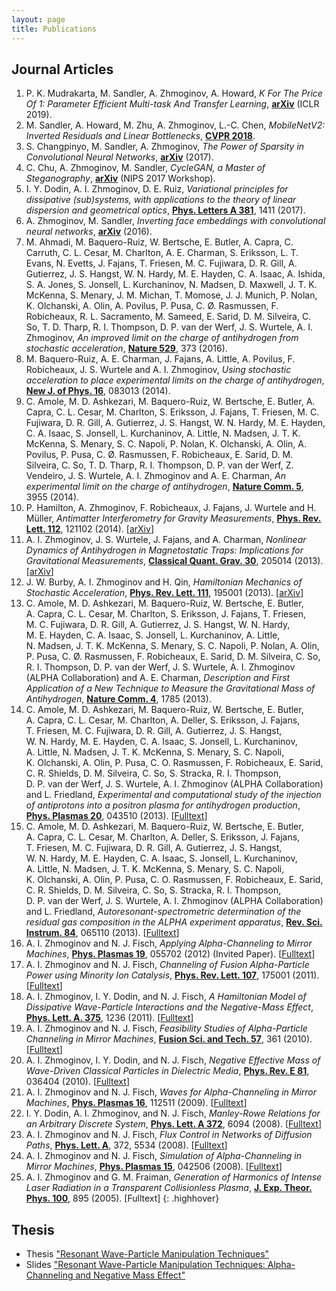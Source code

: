 ```yaml
---
layout: page
title: Publications
---
```


## Journal Articles

1. P. K. Mudrakarta, M. Sandler, A. Zhmoginov, A. Howard, *K For The Price Of 1: Parameter Efficient Multi-task And Transfer Learning*, **[arXiv](https://arxiv.org/abs/1810.10703)** (ICLR 2019).
1. M. Sandler, A. Howard, M. Zhu, A. Zhmoginov, L.-C. Chen, *MobileNetV2: Inverted Residuals and Linear Bottlenecks*, **[CVPR 2018](http://openaccess.thecvf.com/content_cvpr_2018/html/Sandler_MobileNetV2_Inverted_Residuals_CVPR_2018_paper.html)**.
1. S. Changpinyo, M. Sandler, A. Zhmoginov, *The Power of Sparsity in Convolutional Neural Networks*, **[arXiv](https://arxiv.org/abs/1702.06257)** (2017).
1. C. Chu, A. Zhmoginov, M. Sandler, *CycleGAN, a Master of Steganography*, **[arXiv](https://arxiv.org/abs/1712.02950)** (NIPS 2017 Workshop).
1. I. Y. Dodin, A. I. Zhmoginov, D. E. Ruiz, *Variational principles for dissipative (sub)systems, with applications to the theory of linear dispersion and geometrical optics*, **[Phys. Letters A 381](https://www.sciencedirect.com/science/article/abs/pii/S0375960116313494)**, 1411 (2017).
1. A. Zhmoginov, M. Sandler, *Inverting face embeddings with convolutional neural networks*, **[arXiv](https://arxiv.org/abs/1606.04189)** (2016).
1. M. Ahmadi, M. Baquero-Ruiz, W. Bertsche, E. Butler, A. Capra, C. Carruth, C. L. Cesar, M. Charlton, A. E. Charman, S. Eriksson, L. T. Evans, N. Evetts, J. Fajans, T. Friesen, M. C. Fujiwara, D. R. Gill, A. Gutierrez, J. S. Hangst, W. N. Hardy, M. E. Hayden, C. A. Isaac, A. Ishida, S. A. Jones, S. Jonsell, L. Kurchaninov, N. Madsen, D. Maxwell, J. T. K. McKenna, S. Menary, J. M. Michan, T. Momose, J. J. Munich, P. Nolan, K. Olchanski, A. Olin, A. Povilus, P. Pusa, C. Ø. Rasmussen, F. Robicheaux, R. L. Sacramento, M. Sameed, E. Sarid, D. M. Silveira, C. So, T. D. Tharp, R. I. Thompson, D. P. van der Werf, J. S. Wurtele, A. I. Zhmoginov, *An improved limit on the charge of antihydrogen from stochastic acceleration*, **[Nature 529](http://www.nature.com/nature/journal/v529/n7586/abs/nature16491.html)**, 373 (2016).
1. M. Baquero-Ruiz, A. E. Charman, J. Fajans, A. Little, A. Povilus, F. Robicheaux, J. S. Wurtele and A. I. Zhmoginov, *Using stochastic acceleration to place experimental limits on the charge of antihydrogen*, **[New J. of Phys. 16](http://iopscience.iop.org/article/10.1088/1367-2630/16/8/083013/meta)**, 083013 (2014).
1. C. Amole, M. D. Ashkezari, M. Baquero-Ruiz, W. Bertsche, E. Butler, A. Capra, C. L. Cesar, 
M. Charlton, S. Eriksson, J. Fajans, T. Friesen, M. C. Fujiwara, D. R. Gill, A. Gutierrez, 
J. S. Hangst, W. N. Hardy, M. E. Hayden, C. A. Isaac, S. Jonsell, L. Kurchaninov, A. Little, 
N. Madsen, J. T. K. McKenna, S. Menary, S. C. Napoli, P. Nolan, K. Olchanski, A. Olin, 
A. Povilus, P. Pusa, C. Ø. Rasmussen, F. Robicheaux, E. Sarid, D. M. Silveira, C. So, 
T. D. Tharp, R. I. Thompson, D. P. van der Werf, Z. Vendeiro, J. S. Wurtele, A. I. Zhmoginov 
and A. E. Charman, *An experimental limit on the charge of antihydrogen*, **[Nature Comm. 5](http://www.nature.com/ncomms/2014/140603/ncomms4955/full/ncomms4955.html)**, 3955 (2014).
1. P. Hamilton, A. Zhmoginov, F. Robicheaux, J. Fajans, J. Wurtele and H. Müller, *Antimatter Interferometry for Gravity Measurements*, **[Phys. Rev. Lett. 112](http://journals.aps.org/prl/abstract/10.1103/PhysRevLett.112.121102)**, 121102 (2014). [[arXiv](http://arxiv.org/abs/1308.1079)]
2. A. I. Zhmoginov, J. S. Wurtele, J. Fajans, and A. Charman, *Nonlinear Dynamics of Antihydrogen in Magnetostatic Traps: Implications for Gravitational Measurements*, **[Classical Quant. Grav. 30](http://iopscience.iop.org/0264-9381/30/20/205014)**, 205014 (2013). [[arXiv](http://arxiv.org/abs/1303.2738)]
3. J. W. Burby, A. I. Zhmoginov and H. Qin, *Hamiltonian Mechanics of Stochastic Acceleration*, **[Phys. Rev. Lett. 111](http://journals.aps.org/prl/abstract/10.1103/PhysRevLett.111.195001)**, 195001 (2013). [[arXiv](http://arxiv.org/abs/1312.3974v1)]
4. C. Amole, M. D. Ashkezari, M. Baquero-Ruiz, W. Bertsche, E. Butler, A. Capra, C. L. Cesar, M. Charlton, S. Eriksson, J. Fajans, T. Friesen, M. C. Fujiwara, D. R. Gill, A. Gutierrez, J. S. Hangst, W. N. Hardy, M. E. Hayden, C. A. Isaac, S. Jonsell, L. Kurchaninov, A. Little, N. Madsen, J. T. K. McKenna, S. Menary, S. C. Napoli, P. Nolan, A. Olin, P. Pusa, C. Ø. Rasmussen, F. Robicheaux, E. Sarid, D. M. Silveira, C. So, R. I. Thompson, D. P. van der Werf, J. S. Wurtele, A. I. Zhmoginov (ALPHA Collaboration) and A. E. Charman, *Description and First Application of a New Technique to Measure the Gravitational Mass of Antihydrogen*, **[Nature Comm. 4](http://www.nature.com/ncomms/journal/v4/n4/full/ncomms2787.html)**, 1785 (2013).
5. C. Amole, M. D. Ashkezari, M. Baquero-Ruiz, W. Bertsche, E. Butler, A. Capra, C. L. Cesar, M. Charlton, A. Deller, S. Eriksson, J. Fajans, T. Friesen, M. C. Fujiwara, D. R. Gill, A. Gutierrez, J. S. Hangst, W. N. Hardy, M. E. Hayden, C. A. Isaac, S. Jonsell, L. Kurchaninov, A. Little, N. Madsen, J. T. K. McKenna, S. Menary, S. C. Napoli, K. Olchanski, A. Olin, P. Pusa, C. O. Rasmussen, F. Robicheaux, E. Sarid, C. R. Shields, D. M. Silveira, C. So, S. Stracka, R. I. Thompson, D. P. van der Werf, J. S. Wurtele, A. I. Zhmoginov (ALPHA Collaboration) and L. Friedland, *Experimental and computational study of the injection of antiprotons into a positron plasma for antihydrogen production*, **[Phys. Plasmas 20](http://scitation.aip.org/content/aip/journal/pop/20/4/10.1063/1.4801067)**, 043510 (2013). [[Fulltext](http://alpha.web.cern.ch/sites/alpha.web.cern.ch/files/AR_PoP.pdf)]
6. C. Amole, M. D. Ashkezari, M. Baquero-Ruiz, W. Bertsche, E. Butler, A. Capra, C. L. Cesar, M. Charlton, A. Deller, S. Eriksson, J. Fajans, T. Friesen, M. C. Fujiwara, D. R. Gill, A. Gutierrez, J. S. Hangst, W. N. Hardy, M. E. Hayden, C. A. Isaac, S. Jonsell, L. Kurchaninov, A. Little, N. Madsen, J. T. K. McKenna, S. Menary, S. C. Napoli, K. Olchanski, A. Olin, P. Pusa, C. O. Rasmussen, F. Robicheaux, E. Sarid, C. R. Shields, D. M. Silveira, C. So, S. Stracka, R. I. Thompson, D. P. van der Werf, J. S. Wurtele, A. I. Zhmoginov (ALPHA Collaboration) and L. Friedland, *Autoresonant-spectrometric determination of the residual gas composition in the ALPHA experiment apparatus*, **[Rev. Sci. Instrum. 84](http://alpha.web.cern.ch/sites/alpha.web.cern.ch/files/AutoSpecRSI.pdf)**, 065110 (2013). [[Fulltext](http://alpha.web.cern.ch/sites/alpha.web.cern.ch/files/AutoSpecRSI.pdf)]
7. A. I. Zhmoginov and N. J. Fisch, *Applying Alpha-Channeling to Mirror Machines*, **[Phys. Plasmas 19](http://scitation.aip.org/content/aip/journal/pop/19/5/10.1063/1.3701997)**, 055702 (2012) (Invited Paper). [[Fulltext](http://w3.pppl.gov/~fisch/fischpapers/2012/Zhmoginov.POP12.pdf)]
8. A. I. Zhmoginov and N. J. Fisch, *Channeling of Fusion Alpha-Particle Power using Minority Ion Catalysis*, **[Phys. Rev. Lett. 107](http://journals.aps.org/prl/abstract/10.1103/PhysRevLett.107.175001)**, 175001 (2011). [[Fulltext](http://w3.pppl.gov/~fisch/fischpapers/2011/Zhmoginov.PRL.2011.pdf)]
9. A. I. Zhmoginov, I. Y. Dodin, and N. J. Fisch, *A Hamiltonian Model of Dissipative Wave-Particle Interactions and the Negative-Mass Effect*, **[Phys. Lett. A. 375](http://www.sciencedirect.com/science/article/pii/S0375960111001095)**, 1236 (2011). [[Fulltext](http://w3.pppl.gov/~fisch/fischpapers/2011/Zhmoginov_PLA2011.pdf)]
10. A. I. Zhmoginov and N. J. Fisch, *Feasibility Studies of Alpha-Particle Channeling in Mirror Machines*, **[Fusion Sci. and Tech. 57](http://www.ans.org/pubs/journals/fst/a_9498)**, 361 (2010). [[Fulltext](http://w3.pppl.gov/~fisch/fischpapers/2010/Zhmoginov.FST.2010.pdf)]
11. A. I. Zhmoginov, I. Y. Dodin, and N. J. Fisch, *Negative Effective Mass of Wave-Driven Classical Particles in Dielectric Media*, **[Phys. Rev. E 81](http://www.ncbi.nlm.nih.gov/pubmed/20365879)**, 036404 (2010). [[Fulltext](http://w3.pppl.gov/~fisch/fischpapers/2010/zhmoginov.pre.2010.pdf)]
12. A. I. Zhmoginov and N. J. Fisch, *Waves for Alpha-Channeling in Mirror Machines*, **[Phys. Plasmas 16](http://scitation.aip.org/content/aip/journal/pop/16/11/10.1063/1.3265711?ver=pdfcov)**, 112511 (2009). [[Fulltext](http://w3.pppl.gov/~fisch/fischpapers/2009/Zhmoginov_POP09.pdf)]
13. I. Y. Dodin, A. I. Zhmoginov, and N. J. Fisch, *Manley-Rowe Relations for an Arbitrary Discrete System*, **[Phys. Lett. A 372](http://www.sciencedirect.com/science/article/pii/S0375960108012085)**, 6094 (2008). [[Fulltext](http://w3.pppl.gov/~fisch/fischpapers/2008/Dodin.manley-rowe.pdf)]
14. A. I. Zhmoginov and N. J. Fisch, *Flux Control in Networks of Diffusion Paths*, **[Phys. Lett. A](http://www.sciencedirect.com/science/article/pii/S0375960108009699)**, 372, 5534 (2008). [[Fulltext](http://w3.pppl.gov/~fisch/fischpapers/2008/Zhmoginov_PLA08.pdf)]
15. A. I. Zhmoginov and N. J. Fisch, *Simulation of Alpha-Channeling in Mirror Machines*, **[Phys. Plasmas 15](http://scitation.aip.org/content/aip/journal/pop/15/4/10.1063/1.2903900?showFTTab=true&containerItemId=content/aip/journal/pop)**, 042506 (2008). [[Fulltext](http://w3.pppl.gov/~fisch/fischpapers/2008/Zhmoginov_POP08.pdf)]
16. A. I. Zhmoginov and G. M. Fraiman, *Generation of Harmonics of Intense Laser Radiation in a Transparent Collisionless Plasma*, **[J. Exp. Theor. Phys. 100](http://link.springer.com/article/10.1134%2F1.1947313)**, 895 (2005). [Fulltext]
{: .highhover}

## Thesis

* Thesis ["Resonant Wave-Particle Manipulation Techniques"](/public/docs/thesis.pdf)
* Slides ["Resonant Wave-Particle Manipulation Techniques: Alpha-Channeling and Negative Mass Effect"](/public/docs/thesis_slides.pdf)

